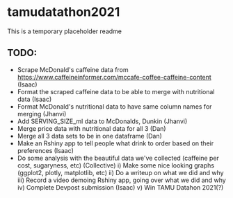 # tamudatathon2021

This is a temporary placeholder readme

## TODO:
 - Scrape McDonald's caffeine data from https://www.caffeineinformer.com/mccafe-coffee-caffeine-content (Isaac)
 - Format the scraped caffeine data to be able to merge with nutritional data (Isaac)
 - Format McDonald's nutritional data to have same column names for merging (Jhanvi)
 - Add SERVING_SIZE_ml data to McDonalds, Dunkin (Jhanvi)
 - Merge price data with nutritional data for all 3 (Dan)
 - Merge all 3 data sets to be in one dataframe (Dan)
 - Make an Rshiny app to tell people what drink to order based on their preferences (Isaac)
 - Do some analysis with the beautiful data we've collected (caffeine per cost, sugaryness, etc) (Collective)
   i) Make some nice looking graphs (ggplot2, plotly, matplotlib, etc)
   ii) Do a writeup on what we did and why
   iii) Record a video demoing Rshiny app, going over what we did and why
   iv) Complete Devpost submission (Isaac)
   v) Win TAMU Datahon 2021(?)

